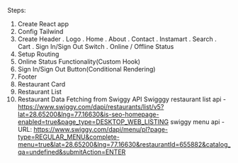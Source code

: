 Steps:

1. Create React app
2. Config Tailwind
3. Create Header
   . Logo
   . Home
   . About
   . Contact
   . Instamart
   . Search
   . Cart
   . Sign In/Sign Out Switch
   . Online / Offline Status
4. Setup Routing
5. Online Status Functionality(Custom Hook)
6. Sign In/Sign Out Button(Conditional Rendering)
7. Footer
8. Restaurant Card
9. Restaurant List
10. Restaurant Data Fetching from Swiggy API
    Swigggy restaurant list api - https://www.swiggy.com/dapi/restaurants/list/v5?lat=28.65200&lng=77.16630&is-seo-homepage-enabled=true&page_type=DESKTOP_WEB_LISTING
    swiggy menu api - URL: https://www.swiggy.com/dapi/menu/pl?page-type=REGULAR_MENU&complete-menu=true&lat=28.65200&lng=77.16630&restaurantId=655882&catalog_qa=undefined&submitAction=ENTER

